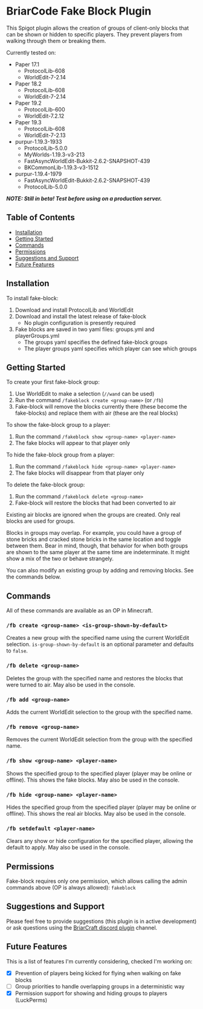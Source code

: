 # BriarCode Fake Block Plugin
This Spigot plugin allows the creation of groups of client-only blocks that can be shown or hidden to specific players.
They prevent players from walking through them or breaking them.

Currently tested on:
* Paper 17.1
  * ProtocolLib-608
  * WorldEdit-7-2.14
* Paper 18.2
  * ProtocolLib-608
  * WorldEdit-7-2.14
* Paper 19.2
  * ProtocolLib-600
  * WorldEdit-7.2.12
* Paper 19.3
  * ProtocolLib-608
  * WorldEdit-7-2.13
* purpur-1.19.3-1933 
  * ProtocolLib-5.0.0
  * MyWorlds-1.19.3-v3-213
  * FastAsyncWorldEdit-Bukkit-2.6.2-SNAPSHOT-439
  * BKCommonLib-1.19.3-v3-1512
* purpur-1.19.4-1979
  * FastAsyncWorldEdit-Bukkit-2.6.2-SNAPSHOT-439
  * ProtocolLib-5.0.0

***NOTE: Still in beta! Test before using on a production server.***

## Table of Contents
* [Installation](#installation)
* [Getting Started](#getting-started)
* [Commands](#commands)
* [Permissions](#permissions)
* [Suggestions and Support](#suggestions-and-support)
* [Future Features](#future-features)

## Installation
To install fake-block:
1. Download and install ProtocolLib and WorldEdit
2. Download and install the latest release of fake-block
    * No plugin configuration is presently required
3. Fake blocks are saved in two yaml files: groups.yml and playerGroups.yml
    * The groups yaml specifies the defined fake-block groups
    * The player groups yaml specifies which player can see which groups

## Getting Started
To create your first fake-block group:
1. Use WorldEdit to make a selection (`//wand` can be used)
2. Run the command `/fakeblock create <group-name>` (or `/fb`)
3. Fake-block will remove the blocks currently there (these become the fake-blocks) and replace them with air (these are the real blocks)

To show the fake-block group to a player:
1. Run the command `/fakeblock show <group-name> <player-name>`
2. The fake blocks will appear to that player only

To hide the fake-block group from a player:
1. Run the command `/fakeblock hide <group-name> <player-name>`
2. The fake blocks will disappear from that player only

To delete the fake-block group:
1. Run the command `/fakeblock delete <group-name>`
2. Fake-block will restore the blocks that had been converted to air

Existing air blocks are ignored when the groups are created. Only real blocks are used for groups.

Blocks in groups may overlap. For example, you could have a group of stone bricks and cracked stone bricks in the same
location and toggle between them. Bear in mind, though, that behavior for when both groups are shown to the same player
at the same time are indeterminate. It might show a mix of the two or behave strangely.

You can also modify an existing group by adding and removing blocks. See the commands below.

## Commands
All of these commands are available as an OP in Minecraft.

### `/fb create <group-name> <is-group-shown-by-default>`
Creates a new group with the specified name using the current WorldEdit selection. `is-group-shown-by-default` is an
optional parameter and defaults to `false`.

### `/fb delete <group-name>`
Deletes the group with the specified name and restores the blocks that were turned to air.
May also be used in the console.

### `/fb add <group-name>`
Adds the current WorldEdit selection to the group with the specified name.

### `/fb remove <group-name>`
Removes the current WorldEdit selection from the group with the specified name.

### `/fb show <group-name> <player-name>`
Shows the specified group to the specified player (player may be online or offline). This shows the fake blocks.
May also be used in the console.

### `/fb hide <group-name> <player-name>`
Hides the specified group from the specified player (player may be online or offline). This shows the real air blocks.
May also be used in the console.

### `/fb setdefault <player-name>`
Clears any show or hide configuration for the specified player, allowing the default to apply.
May also be used in the console.

## Permissions
Fake-block requires only one permission, which allows calling the admin commands above (OP is always allowed):
`fakeblock`

## Suggestions and Support
Please feel free to provide suggestions (this plugin is in active development) or ask questions using the [BriarCraft
discord plugin](https://discord.gg/ycwxwQXN74) channel.

## Future Features
This is a list of features I'm currently considering, checked I'm working on:
* [X] Prevention of players being kicked for flying when walking on fake blocks
* [ ] Group priorities to handle overlapping groups in a deterministic way
* [X] Permission support for showing and hiding groups to players (LuckPerms)
